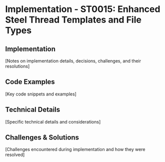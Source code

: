 # Implementation - ST0015: Enhanced Steel Thread Templates and File Types

## Implementation

[Notes on implementation details, decisions, challenges, and their resolutions]

## Code Examples

[Key code snippets and examples]

## Technical Details

[Specific technical details and considerations]

## Challenges & Solutions

[Challenges encountered during implementation and how they were resolved]